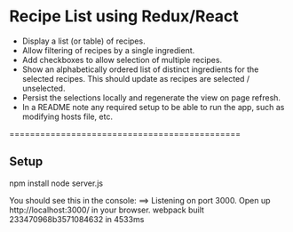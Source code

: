 Recipe List using Redux/React
=============================================

* Display a list (or table) of recipes.
* Allow filtering of recipes by a single ingredient.
* Add checkboxes to allow selection of multiple recipes.
* Show an alphabetically ordered list of distinct ingredients for the selected recipes. This should update as recipes are selected / unselected.
* Persist the selections locally and regenerate the view on page refresh.
* In a README note any required setup to be able to run the app, such as modifying hosts file, etc.

=============================================

## Setup
npm install
node server.js

You should see this in the console:
==> Listening on port 3000. Open up http://localhost:3000/ in your browser.
webpack built 233470968b3571084632 in 4533ms


